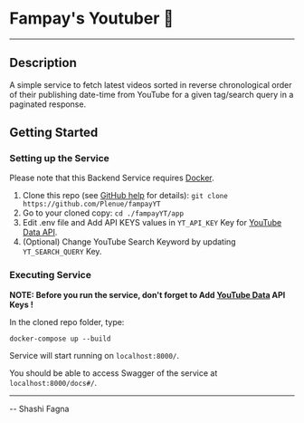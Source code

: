 # Fampay's Youtuber 🚀

---

## Description

A simple service to fetch latest videos sorted in reverse chronological order of their publishing date-time from YouTube for a given tag/search query in a paginated response.

## Getting Started

### Setting up the Service

Please note that this Backend Service requires [Docker](https://www.docker.com).

1. Clone this repo (see [GitHub help](https://help.github.com/articles/fork-a-repo/) for details): `git clone https://github.com/Plenue/fampayYT`
1. Go to your cloned copy: `cd ./fampayYT/app`
1. Edit .env file and Add API KEYS values in `YT_API_KEY` Key for [YouTube Data API](https://developers.google.com/youtube/v3/getting-started).
1. (Optional) Change YouTube Search Keyword by updating `YT_SEARCH_QUERY` Key.

### Executing Service

**NOTE: Before you run the service, don't forget to Add [YouTube Data](https://developers.google.com/youtube/v3/getting-started) API Keys !**

In the cloned repo folder, type:

```
docker-compose up --build
```

Service will start running on `localhost:8000/`.

You should be able to access Swagger of the service at `localhost:8000/docs#/`.

---

-- Shashi Fagna
